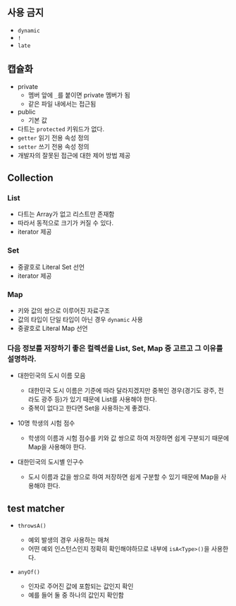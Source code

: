 
## 사용 금지
- `dynamic`
- `!`
- `late`

## 캡슐화
- private
	- 멤버 앞에 `_`를 붙이면 private 멤버가 됨
	- 같은 파일 내에서는 접근됨
- public
	- 기본 값
- 다트는 `protected` 키워드가 없다.
- `getter` 읽기 전용 속성 정의
- `setter` 쓰기 전용 속성 정의
- 개발자의 잘못된 접근에 대한 제어 방법 제공

## Collection

### List
- 다트는 Array가 없고 리스트만 존재함
- 따라서 동적으로 크기가 커질 수 있다.
- iterator 제공
### Set
- 중괄호로 Literal Set 선언
- iterator 제공

### Map
- 키와 값의 쌍으로 이루어진 자료구조
- 값의 타입이 단일 타입이 아닌 경우 `dynamic` 사용
- 중괄호로 Literal Map 선언

### 다음 정보를 저장하기 좋은 컬렉션을 List, Set, Map 중 고르고 그 이유를 설명하라.

- 대한민국의 도시 이름 모음
	- 대한민국 도시 이름은 기준에 따라 달라지겠지만 중복인 경우(경기도 광주, 전라도 광주 등)가 있기 때문에 List를 사용해야 한다.
	- 중복이 없다고 한다면 Set을 사용하는게 좋겠다.

- 10명 학생의 시험 점수
	- 학생의 이름과 시험 점수를 키와 값 쌍으로 하여 저장하면 쉽게 구분되기 때문에 Map을 사용해야 한다.

- 대한민국의 도시별 인구수
	- 도시 이름과 값을 쌍으로 하여 저장하면 쉽게 구분할 수 있기 때문에 Map을 사용해야 한다.

## test matcher
- `throwsA()`
	- 예외 발생의 경우 사용하는 매쳐
	- 어떤 예외 인스턴스인지 정확히 확인해야하므로 내부에 `isA<Type>()`을 사용한다.
	
- `anyOf()`
	- 인자로 주어진 값에 포함되는 값인지 확인
	- 예를 들어 둘 중 하나의 값인지 확인함